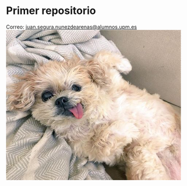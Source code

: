 # Primer repositorio
Correo: juan.segura.nunezdearenas@alumnos.upm.es
![Dog](./dog.jpg "Logo Title Text 1")
